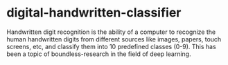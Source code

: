# digital-handwritten-classifier
Handwritten digit recognition is the ability of a computer to recognize the human handwritten digits from different sources like images, papers, touch screens, etc, and classify them into 10 predefined classes (0-9). This has been a topic of boundless-research in the field of deep learning.
